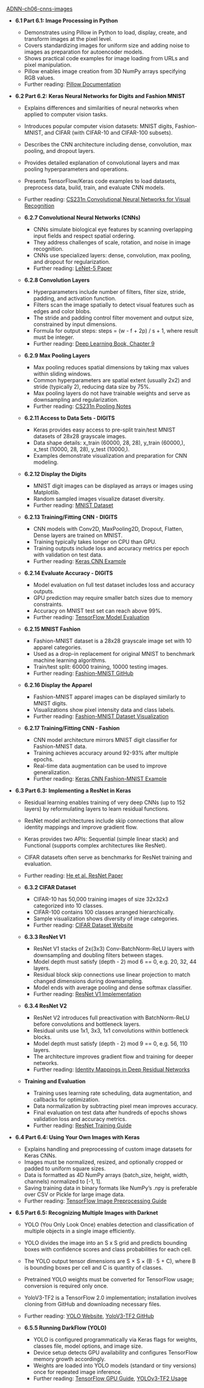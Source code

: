 [ADNN-ch06-cnns-images](ADNN-ch06-cnns-images.best.png)

- **6.1 Part 6.1: Image Processing in Python**
  - Demonstrates using Pillow in Python to load, display, create, and transform images at the pixel level.
  - Covers standardizing images for uniform size and adding noise to images as preparation for autoencoder models.
  - Shows practical code examples for image loading from URLs and pixel manipulation.
  - Pillow enables image creation from 3D NumPy arrays specifying RGB values.
  - Further reading: [Pillow Documentation](https://pillow.readthedocs.io/en/stable/)

- **6.2 Part 6.2: Keras Neural Networks for Digits and Fashion MNIST**
  - Explains differences and similarities of neural networks when applied to computer vision tasks.
  - Introduces popular computer vision datasets: MNIST digits, Fashion-MNIST, and CIFAR (with CIFAR-10 and CIFAR-100 subsets).
  - Describes the CNN architecture including dense, convolution, max pooling, and dropout layers.
  - Provides detailed explanation of convolutional layers and max pooling hyperparameters and operations.
  - Presents TensorFlow/Keras code examples to load datasets, preprocess data, build, train, and evaluate CNN models.
  - Further reading: [CS231n Convolutional Neural Networks for Visual Recognition](http://cs231n.stanford.edu/)

  - **6.2.7 Convolutional Neural Networks (CNNs)**
    - CNNs simulate biological eye features by scanning overlapping input fields and respect spatial ordering.
    - They address challenges of scale, rotation, and noise in image recognition.
    - CNNs use specialized layers: dense, convolution, max pooling, and dropout for regularization.
    - Further reading: [LeNet-5 Paper](http://yann.lecun.com/exdb/lenet/)

  - **6.2.8 Convolution Layers**
    - Hyperparameters include number of filters, filter size, stride, padding, and activation function.
    - Filters scan the image spatially to detect visual features such as edges and color blobs.
    - The stride and padding control filter movement and output size, constrained by input dimensions.
    - Formula for output steps: steps = (w - f + 2p) / s + 1, where result must be integer.
    - Further reading: [Deep Learning Book, Chapter 9](https://www.deeplearningbook.org/)

  - **6.2.9 Max Pooling Layers**
    - Max pooling reduces spatial dimensions by taking max values within sliding windows.
    - Common hyperparameters are spatial extent (usually 2x2) and stride (typically 2), reducing data size by 75%.
    - Max pooling layers do not have trainable weights and serve as downsampling and regularization.
    - Further reading: [CS231n Pooling Notes](http://cs231n.github.io/convolutional-networks/#pool)

  - **6.2.11 Access to Data Sets - DIGITS**
    - Keras provides easy access to pre-split train/test MNIST datasets of 28x28 grayscale images.
    - Data shape details: x_train (60000, 28, 28), y_train (60000,), x_test (10000, 28, 28), y_test (10000,).
    - Examples demonstrate visualization and preparation for CNN modeling.

  - **6.2.12 Display the Digits**
    - MNIST digit images can be displayed as arrays or images using Matplotlib.
    - Random sampled images visualize dataset diversity.
    - Further reading: [MNIST Dataset](http://yann.lecun.com/exdb/mnist/)

  - **6.2.13 Training/Fitting CNN - DIGITS**
    - CNN models with Conv2D, MaxPooling2D, Dropout, Flatten, Dense layers are trained on MNIST.
    - Training typically takes longer on CPU than GPU.
    - Training outputs include loss and accuracy metrics per epoch with validation on test data.
    - Further reading: [Keras CNN Example](https://keras.io/examples/vision/mnist_convnet/)

  - **6.2.14 Evaluate Accuracy - DIGITS**
    - Model evaluation on full test dataset includes loss and accuracy outputs.
    - GPU prediction may require smaller batch sizes due to memory constraints.
    - Accuracy on MNIST test set can reach above 99%.
    - Further reading: [TensorFlow Model Evaluation](https://www.tensorflow.org/tutorials/keras/classification#evaluate_accuracy)

  - **6.2.15 MNIST Fashion**
    - Fashion-MNIST dataset is a 28x28 grayscale image set with 10 apparel categories.
    - Used as a drop-in replacement for original MNIST to benchmark machine learning algorithms.
    - Train/test split: 60000 training, 10000 testing images.
    - Further reading: [Fashion-MNIST GitHub](https://github.com/zalandoresearch/fashion-mnist)

  - **6.2.16 Display the Apparel**
    - Fashion-MNIST apparel images can be displayed similarly to MNIST digits.
    - Visualizations show pixel intensity data and class labels.
    - Further reading: [Fashion-MNIST Dataset Visualization](https://github.com/zalandoresearch/fashion-mnist#examples)

  - **6.2.17 Training/Fitting CNN - Fashion**
    - CNN model architecture mirrors MNIST digit classifier for Fashion-MNIST data.
    - Training achieves accuracy around 92-93% after multiple epochs.
    - Real-time data augmentation can be used to improve generalization.
    - Further reading: [Keras CNN Fashion-MNIST Example](https://keras.io/examples/vision/fashion_mnist_convnet/)

- **6.3 Part 6.3: Implementing a ResNet in Keras**
  - Residual learning enables training of very deep CNNs (up to 152 layers) by reformulating layers to learn residual functions.
  - ResNet model architectures include skip connections that allow identity mappings and improve gradient flow.
  - Keras provides two APIs: Sequential (simple linear stack) and Functional (supports complex architectures like ResNet).
  - CIFAR datasets often serve as benchmarks for ResNet training and evaluation.
  - Further reading: [He et al. ResNet Paper](https://arxiv.org/abs/1512.03385)

  - **6.3.2 CIFAR Dataset**
    - CIFAR-10 has 50,000 training images of size 32x32x3 categorized into 10 classes.
    - CIFAR-100 contains 100 classes arranged hierarchically.
    - Sample visualization shows diversity of image categories.
    - Further reading: [CIFAR Dataset Website](https://www.cs.toronto.edu/~kriz/cifar.html)

  - **6.3.3 ResNet V1**
    - ResNet V1 stacks of 2x(3x3) Conv-BatchNorm-ReLU layers with downsampling and doubling filters between stages.
    - Model depth must satisfy (depth - 2) mod 6 == 0, e.g. 20, 32, 44 layers.
    - Residual block skip connections use linear projection to match changed dimensions during downsampling.
    - Model ends with average pooling and dense softmax classifier.
    - Further reading: [ResNet V1 Implementation](https://keras.io/examples/cifar10_resnet/)

  - **6.3.4 ResNet V2**
    - ResNet V2 introduces full preactivation with BatchNorm-ReLU before convolutions and bottleneck layers.
    - Residual units use 1x1, 3x3, 1x1 convolutions within bottleneck blocks.
    - Model depth must satisfy (depth - 2) mod 9 == 0, e.g. 56, 110 layers.
    - The architecture improves gradient flow and training for deeper networks.
    - Further reading: [Identity Mappings in Deep Residual Networks](https://arxiv.org/abs/1603.05027)

  - **Training and Evaluation**
    - Training uses learning rate scheduling, data augmentation, and callbacks for optimization.
    - Data normalization by subtracting pixel mean improves accuracy.
    - Final evaluation on test data after hundreds of epochs shows validation loss and accuracy metrics.
    - Further reading: [ResNet Training Guide](https://keras.io/examples/cifar10_resnet/)

- **6.4 Part 6.4: Using Your Own Images with Keras**
  - Explains handling and preprocessing of custom image datasets for Keras CNNs.
  - Images must be normalized, resized, and optionally cropped or padded to uniform square sizes.
  - Data is formatted as 4D NumPy arrays (batch_size, height, width, channels) normalized to [-1, 1].
  - Saving training data in binary formats like NumPy’s .npy is preferable over CSV or Pickle for large image data.
  - Further reading: [TensorFlow Image Preprocessing Guide](https://www.tensorflow.org/tutorials/load_data/images)

- **6.5 Part 6.5: Recognizing Multiple Images with Darknet**
  - YOLO (You Only Look Once) enables detection and classification of multiple objects in a single image efficiently.
  - YOLO divides the image into an S x S grid and predicts bounding boxes with confidence scores and class probabilities for each cell.
  - The YOLO output tensor dimensions are S × S × (B · 5 + C), where B is bounding boxes per cell and C is quantity of classes.
  - Pretrained YOLO weights must be converted for TensorFlow usage; conversion is required only once.
  - YoloV3-TF2 is a TensorFlow 2.0 implementation; installation involves cloning from GitHub and downloading necessary files.
  - Further reading: [YOLO Website](https://pjreddie.com/darknet/yolo/), [YoloV3-TF2 GitHub](https://github.com/zzh8829/yolov3-tf2)

  - **6.5.5 Running DarkFlow (YOLO)**
    - YOLO is configured programmatically via Keras flags for weights, classes file, model options, and image size.
    - Device setup detects GPU availability and configures TensorFlow memory growth accordingly.
    - Weights are loaded into YOLO models (standard or tiny versions) once for repeated image inference.
    - Further reading: [TensorFlow GPU Guide](https://www.tensorflow.org/guide/gpu), [YOLOv3-TF2 Usage](https://github.com/zzh8829/yolov3-tf2)
